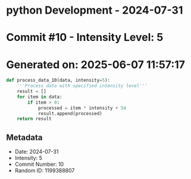 ﻿# python Development - 2024-07-31
# Commit #10 - Intensity Level: 5
# Generated on: 2025-06-07 11:57:17
```python
def process_data_10(data, intensity=5):
    '''Process data with specified intensity level'''
    result = []
    for item in data:
        if item > 0:
            processed = item * intensity + 54
            result.append(processed)
    return result
```
## Metadata
- Date: 2024-07-31
- Intensity: 5
- Commit Number: 10
- Random ID: 1199388807
